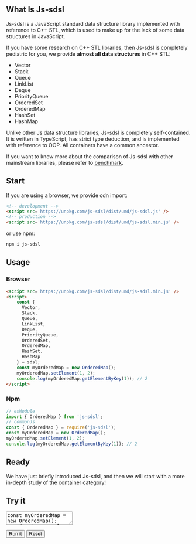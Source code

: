 ## What Is Js-sdsl

Js-sdsl is a JavaScript standard data structure library implemented with reference to C++ STL, which is used to make up for the lack of some data structures in JavaScript.

If you have some research on C++ STL libraries, then Js-sdsl is completely pediatric for you, we provide **almost all data structures** in C++ STL:

- Vector
- Stack
- Queue
- LinkList
- Deque
- PriorityQueue
- OrderedSet
- OrderedMap
- HashSet
- HashMap

Unlike other Js data structure libraries, Js-sdsl is completely self-contained. It is written in TypeScript, has strict type deduction, and is implemented with reference to OOP. All containers have a common ancestor.

If you want to know more about the comparison of Js-sdsl with other mainstream libraries, please refer to [benchmark](/test/benchmark).

## Start

If you are using a browser, we provide cdn import:

```html
<!-- development -->
<script src='https://unpkg.com/js-sdsl/dist/umd/js-sdsl.js' />
<!-- production -->
<script src='https://unpkg.com/js-sdsl/dist/umd/js-sdsl.min.js' />
```

or use npm:

```bash
npm i js-sdsl
```

## Usage

### Browser

```html
<script src='https://unpkg.com/js-sdsl/dist/umd/js-sdsl.min.js' />
<script>
    const { 
      Vector,
      Stack,
      Queue,
      LinkList,
      Deque,
      PriorityQueue,
      OrderedSet,
      OrderedMap,
      HashSet,
      HashMap
    } = sdsl;
    const myOrderedMap = new OrderedMap();
    myOrderedMap.setElement(1, 2);
    console.log(myOrderedMap.getElementByKey(1)); // 2
</script>
```

### Npm

```typescript
// esModule
import { OrderedMap } from 'js-sdsl';
// commonJs
const { OrderedMap } = require('js-sdsl');
const myOrderedMap = new OrderedMap();
myOrderedMap.setElement(1, 2);
console.log(myOrderedMap.getElementByKey(1)); // 2
```

## Ready

We have just briefly introduced Js-sdsl, and then we will start with a more in-depth study of the container category!


## Try it

<p>
<textarea id='input'>
const myOrderedMap = new OrderedMap();
myOrderedMap.setElement(1, 2);
console.log(myOrderedMap.getElementByKey(1)); // 2
</textarea>
</p>

<div id='output'></div>

<button id='run'>Run it</button>
<button id='reset'>Reset</button>

